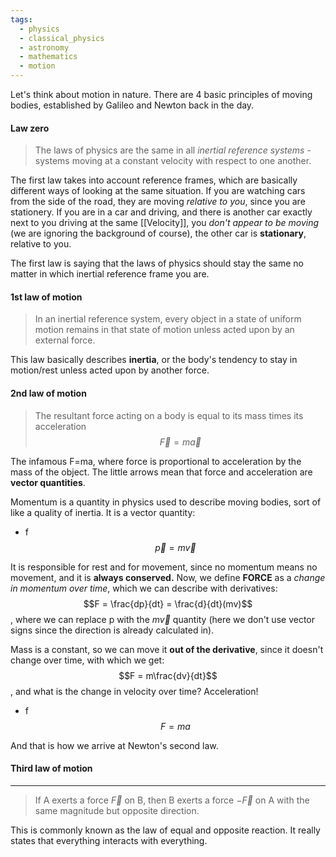 ```yaml
---
tags:
  - physics
  - classical_physics
  - astronomy
  - mathematics
  - motion
---
```

Let's think about motion in nature. There are 4 basic principles of moving bodies, established by Galileo and Newton back in the day.

#### Law zero
> The laws of physics are the same in all *inertial reference systems* - systems moving at a constant velocity with respect to one another.

The first law takes into account reference frames, which are basically different ways of looking at the same situation. If you are watching cars from the side of the road, they are moving *relative to you*, since you are stationery. If you are in a car and driving, and there is another car exactly next to you driving at the same [[Velocity]], you *don't appear to be moving* (we are ignoring the background of course), the other car is **stationary**, relative to you. 

The first law is saying that the laws of physics should stay the same no matter in which inertial reference frame you are. 

#### 1st law of motion
> In an inertial reference system, every object in a state of uniform motion remains in that state of motion unless acted upon by an external force.

This law basically describes **inertia**, or the body's tendency to stay in motion/rest unless acted upon by another force.

#### 2nd law of motion
> The resultant force acting on a body is equal to its mass times its acceleration $$\vec{F} = m\vec{a}$$

The infamous F=ma, where force is proportional to acceleration by the mass of the object. The little arrows mean that force and acceleration are **vector quantities**.

Momentum is a quantity in physics used to describe moving bodies, sort of like a quality of inertia. It is a vector quantity:
- f $$\vec{p} = m\vec{v}$$

It is responsible for rest and for movement, since no momentum means no movement, and it is **always conserved.** Now, we define **FORCE** as a *change in momentum over time*, which we can describe with derivatives:$$F = \frac{dp}{dt} = \frac{d}{dt}(mv)$$, where we can replace p with the $m\vec{v}$ quantity (here we don't use vector signs since the direction is already calculated in). 

Mass is a constant, so we can move it **out of the derivative**, since it doesn't change over time, with which we get:$$F = m\frac{dv}{dt}$$, and what is the change in velocity over time? Acceleration!
- f $$F = ma$$

And that is how we arrive at Newton's second law.

#### Third law of motion
---
> If A exerts a force $\vec{F}$ on B, then B exerts a force $-\vec{F}$ on A with the same magnitude but opposite direction.

This is commonly known as the law of equal and opposite reaction. It really states that everything interacts with everything.

